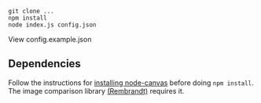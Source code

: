 ```
git clone ...
npm install
node index.js config.json
```

View config.example.json


## Dependencies

Follow the instructions for [installing node-canvas](https://github.com/Automattic/node-canvas#installation) before doing `npm install`. The image comparison library [(Rembrandt)](https://github.com/imgly/rembrandt) requires it.